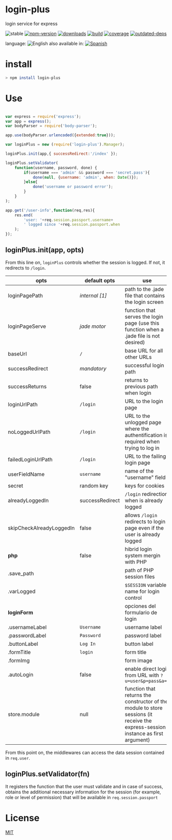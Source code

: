 # login-plus
login service for express

![stable](https://img.shields.io/badge/stability-stable-brightgreen.svg)
[![npm-version](https://img.shields.io/npm/v/login-plus.svg)](https://npmjs.org/package/login-plus)
[![downloads](https://img.shields.io/npm/dm/login-plus.svg)](https://npmjs.org/package/login-plus)
[![build](https://github.com/codenautas/login-plus/actions/workflows/node.js.yml/badge.svg)](https://github.com/codenautas/login-plus/actions/workflows/node.js.yml)
[![coverage](https://img.shields.io/coveralls/codenautas/login-plus/master.svg)](https://coveralls.io/r/codenautas/login-plus)
[![outdated-deps](https://img.shields.io/github/issues-search/codenautas/login-plus?color=9cf&label=outdated-deps&query=is%3Apr%20author%3Aapp%2Fdependabot%20is%3Aopen)](https://github.com/codenautas/login-plus/pulls/app%2Fdependabot)


language: ![English](https://raw.githubusercontent.com/codenautas/multilang/master/img/lang-en.png)
also available in:
[![Spanish](https://raw.githubusercontent.com/codenautas/multilang/master/img/lang-es.png)](LEEME.md)


# install


```sh
> npm install login-plus
```


# Use


```js

var express = require('express');
var app = express();
var bodyParser = require('body-parser');

app.use(bodyParser.urlencoded({extended:true}));

var loginPlus = new (require('login-plus').Manager);

loginPlus.init(app,{ successRedirect:'/index' });

loginPlus.setValidator(
    function(username, password, done) {
        if(username === 'admin' && password === 'secret.pass'){
            done(null, {username: 'admin', when: Date()});
        }else{
            done('username or password error');
        }
    }
);

app.get('/user-info',function(req,res){
    res.end(
        'user: '+req.session.passport.username+
        ' logged since '+req.session.passport.when
    );
});

```


## loginPlus.init(app, opts)


From this line on, `loginPlus` controls whether the session is logged.
If not, it redirects to `/login`.

opts                | default opts         | use
--------------------|----------------------|---------------
loginPagePath       | *internal [1]*       | path to the .jade file that contains the login screen
loginPageServe      | *jade motor*         | function that serves the login page (use this function when a .jade file is not desired)
baseUrl             | `/`                  | base URL for all other URLs
successRedirect     | *mandatory*          | successful login path
successReturns      | false                | returns to previous path when login
loginUrlPath        | `/login`             | URL to the login page
noLoggedUrlPath     | `/login`             | URL to the unlogged page where the authentification is required when trying to log in
failedLoginUrlPath  | `/login`             | URL to the failing login page
userFieldName       | `username`           | name of the "username" field
secret              | random key           | keys for cookies
alreadyLoggedIn     | successRedirect      | `/login` redirection when is already logged
skipCheckAlreadyLoggedIn | false           | allows `/login` redirects to login page even if the user is already logged
**php**             | false                | hibrid login system mergin with PHP
.save_path          |                      | path of PHP session files
.varLogged          |                      | `$SESSION` variable name for login control
**loginForm**       |                      | opciones del formulario de login
.usernameLabel      | `Username`           | username label
.passwordLabel      | `Password`           | password label
.buttonLabel        | `Log In`             | button label
.formTitle          | `login`              | form title
.formImg            |                      | form image
.autoLogin          | false                | enable direct login from URL with `?u=user&p=pass&a=1`
store.module        | null                 | function that returns the constructor of the module to store sessions (it receive the express-session instance as first argument)

From this point on, the middlewares can access the data session contained in `req.user`.



## loginPlus.setValidator(fn)


It registers the function that the user must validate and in case of success, obtains
the additional necessary information for the session (for example, role or level of permission)
that will be available in `req.session.passport`


# License


[MIT](LICENSE)

